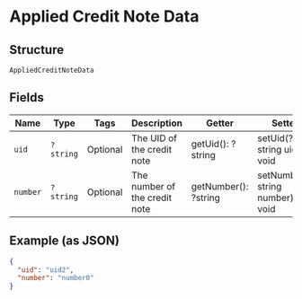 
# Applied Credit Note Data

## Structure

`AppliedCreditNoteData`

## Fields

| Name | Type | Tags | Description | Getter | Setter |
|  --- | --- | --- | --- | --- | --- |
| `uid` | `?string` | Optional | The UID of the credit note | getUid(): ?string | setUid(?string uid): void |
| `number` | `?string` | Optional | The number of the credit note | getNumber(): ?string | setNumber(?string number): void |

## Example (as JSON)

```json
{
  "uid": "uid2",
  "number": "number0"
}
```

